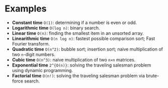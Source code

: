 Examples
========

* **Constant time** `O(1)`: determining if a number is even or odd.
* **Logarithmic time** `O(log n)`: binary search.
* **Linear time** `O(n)`: finding the smallest item in an unsorted array.
* **Linearithmic time** `O(n log n)`: fastest possible comparison sort; Fast Fourier transform.
* **Quadratic time** `O(n^2)`: bubble sort; insertion sort; naive multiplication of two `n`-digit numbers.
* **Cubic time** `O(n^3)`: naive multiplication of two `n×n` matrices.
* **Exponential time** `2^{O(n)}`: solving the traveling salesman problem using dynamic programming.
* **Factorial time** `O(n!)`: solving the traveling salesman problem via brute-force search.


